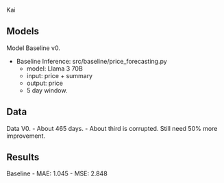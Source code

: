 
Kai

## Models
Model Baseline v0.
 - Baseline Inference: src/baseline/price_forecasting.py
    - model: Llama 3 70B
    - input: price + summary
    - output: price
    - 5 day window.

## Data
Data V0.
    - About 465 days.
    - About third is corrupted. Still need 50% more improvement.


## Results
Baseline
    - MAE: 1.045
    - MSE: 2.848